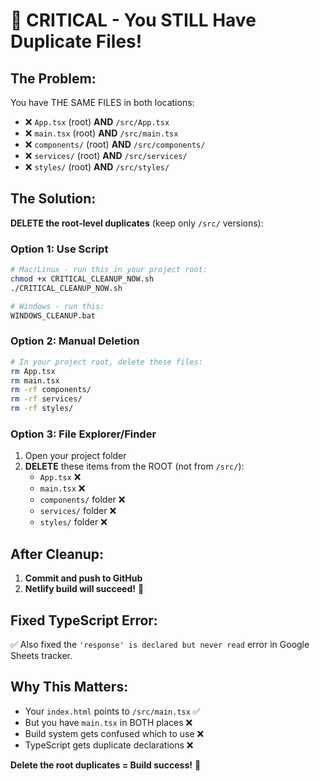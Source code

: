 # 🚨 CRITICAL - You STILL Have Duplicate Files!

## The Problem:
You have THE SAME FILES in both locations:
- ❌ `App.tsx` (root) **AND** `/src/App.tsx` 
- ❌ `main.tsx` (root) **AND** `/src/main.tsx`
- ❌ `components/` (root) **AND** `/src/components/`
- ❌ `services/` (root) **AND** `/src/services/`
- ❌ `styles/` (root) **AND** `/src/styles/`

## The Solution:
**DELETE the root-level duplicates** (keep only `/src/` versions):

### Option 1: Use Script
```bash
# Mac/Linux - run this in your project root:
chmod +x CRITICAL_CLEANUP_NOW.sh
./CRITICAL_CLEANUP_NOW.sh

# Windows - run this:
WINDOWS_CLEANUP.bat
```

### Option 2: Manual Deletion
```bash
# In your project root, delete these files:
rm App.tsx
rm main.tsx
rm -rf components/
rm -rf services/
rm -rf styles/
```

### Option 3: File Explorer/Finder
1. Open your project folder
2. **DELETE** these items from the ROOT (not from `/src/`):
   - `App.tsx` ❌
   - `main.tsx` ❌  
   - `components/` folder ❌
   - `services/` folder ❌
   - `styles/` folder ❌

## After Cleanup:
1. **Commit and push to GitHub**
2. **Netlify build will succeed!** 🎉

## Fixed TypeScript Error:
✅ Also fixed the `'response' is declared but never read` error in Google Sheets tracker.

## Why This Matters:
- Your `index.html` points to `/src/main.tsx` ✅
- But you have `main.tsx` in BOTH places ❌
- Build system gets confused which to use ❌
- TypeScript gets duplicate declarations ❌

**Delete the root duplicates = Build success!** 🚀